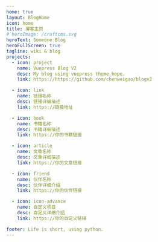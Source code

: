 ```yaml
---
home: true
layout: BlogHome
icon: home
title: 博客主页
# heroImage: /craftcms.svg
heroText: Someone Blog
heroFullScreen: true
tagline: wiki & blog
projects:
  - icon: project
    name: Vuepress Blog V2
    desc: My blog using vuepress theme hope.
    link: https://https://github.com/chenweigao/blogv2

  - icon: link
    name: 链接名称
    desc: 链接详细描述
    link: https://链接地址

  - icon: book
    name: 书籍名称
    desc: 书籍详细描述
    link: https://你的书籍链接

  - icon: article
    name: 文章名称
    desc: 文章详细描述
    link: https://你的文章链接

  - icon: friend
    name: 伙伴名称
    desc: 伙伴详细介绍
    link: https://你的伙伴链接

  - icon: icon-advance
    name: 自定义项目
    desc: 自定义详细介绍
    link: https://你的自定义链接

footer: Life is short, using python.
---
```

